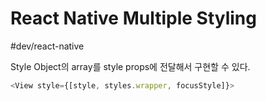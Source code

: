 # React Native Multiple Styling
#dev/react-native

Style Object의 array를 style props에 전달해서 구현할 수 있다. 

```typescript
<View style={[style, styles.wrapper, focusStyle]}>
```

